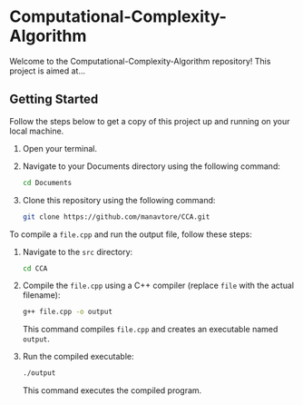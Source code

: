 # Computational-Complexity-Algorithm

Welcome to the Computational-Complexity-Algorithm repository! This project is aimed at...

## Getting Started

Follow the steps below to get a copy of this project up and running on your local machine.

1. Open your terminal.

2. Navigate to your Documents directory using the following command:

    ```bash
    cd Documents
    ```

3. Clone this repository using the following command:

    ```bash
    git clone https://github.com/manavtore/CCA.git
    ```

To compile a `file.cpp` and run the output file, follow these steps:

1. Navigate to the `src` directory:

    ```bash
    cd CCA
    ```

2. Compile the `file.cpp` using a C++ compiler (replace `file` with the actual filename):

    ```bash
    g++ file.cpp -o output
    ```

    This command compiles `file.cpp` and creates an executable named `output`.

4. Run the compiled executable:

    ```bash
    ./output
    ```

    This command executes the compiled program.


